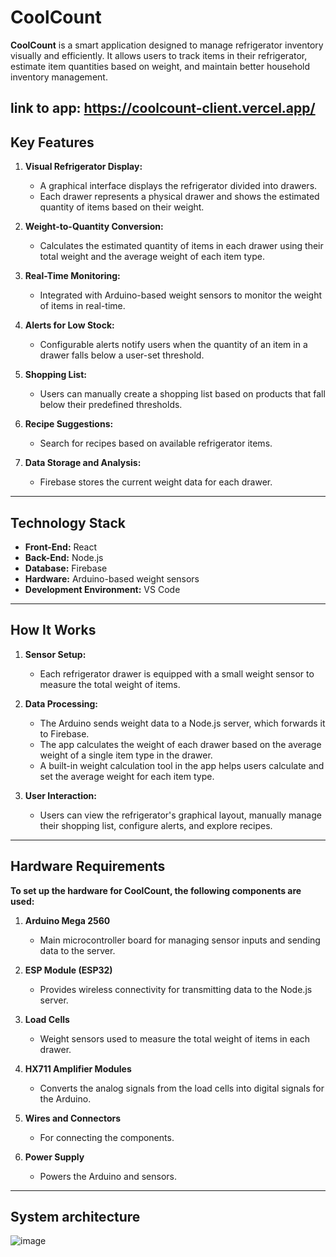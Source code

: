 # CoolCount

**CoolCount** is a smart application designed to manage refrigerator inventory visually and efficiently. It allows users to track items in their refrigerator, estimate item quantities based on weight, and maintain better household inventory management.

link to app: https://coolcount-client.vercel.app/
---

## Key Features

1. **Visual Refrigerator Display:**
   - A graphical interface displays the refrigerator divided into drawers.
   - Each drawer represents a physical drawer and shows the estimated quantity of items based on their weight.

2. **Weight-to-Quantity Conversion:**
   - Calculates the estimated quantity of items in each drawer using their total weight and the average weight of each item type.

3. **Real-Time Monitoring:**
   - Integrated with Arduino-based weight sensors to monitor the weight of items in real-time.

4. **Alerts for Low Stock:**
   - Configurable alerts notify users when the quantity of an item in a drawer falls below a user-set threshold.
  
5. **Shopping List:**
   - Users can manually create a shopping list based on products that fall below their predefined thresholds.

6. **Recipe Suggestions:**
   - Search for recipes based on available refrigerator items.

7. **Data Storage and Analysis:**
   - Firebase stores the current weight data for each drawer.

---

## Technology Stack

- **Front-End:** React
- **Back-End:** Node.js
- **Database:** Firebase
- **Hardware:** Arduino-based weight sensors
- **Development Environment:** VS Code

---

## How It Works

1. **Sensor Setup:**
   - Each refrigerator drawer is equipped with a small weight sensor to measure the total weight of items.

2. **Data Processing:**
   - The Arduino sends weight data to a Node.js server, which forwards it to Firebase.
   - The app calculates the weight of each drawer based on the average weight of a single item type in the drawer.
   - A built-in weight calculation tool in the app helps users calculate and set the average weight for each item type.
     
3. **User Interaction:**
   - Users can view the refrigerator's graphical layout, manually manage their shopping list, configure alerts, and explore recipes.

---

## Hardware Requirements

**To set up the hardware for CoolCount, the following components are used:**

1. **Arduino Mega 2560**
   - Main microcontroller board for managing sensor inputs and sending data to the server.
     
2. **ESP Module (ESP32)**
   - Provides wireless connectivity for transmitting data to the Node.js server.
     
3. **Load Cells**
   - Weight sensors used to measure the total weight of items in each drawer.
     
4. **HX711 Amplifier Modules**
   - Converts the analog signals from the load cells into digital signals for the Arduino.
     
5. **Wires and Connectors**
   - For connecting the components.
    
6. **Power Supply**
   - Powers the Arduino and sensors.

---
## System architecture
![image](https://github.com/user-attachments/assets/9396bcc6-7d5a-4243-9c62-e84972153327)


